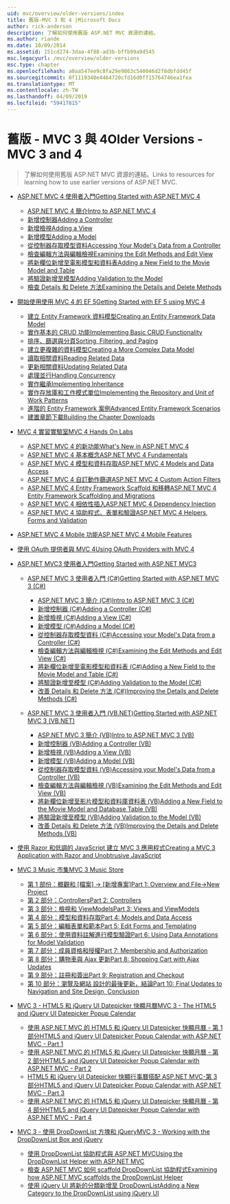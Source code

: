```yaml
---
uid: mvc/overview/older-versions/index
title: 舊版-MVC 3 和 4 |Microsoft Docs
author: rick-anderson
description: 了解如何使用舊版 ASP.NET MVC 資源的連結。
ms.author: riande
ms.date: 10/09/2014
ms.assetid: 151cd274-3daa-4f88-ad3b-bffb99a9d545
msc.legacyurl: /mvc/overview/older-versions
msc.type: chapter
ms.openlocfilehash: a0aa547ee9c8fa29e9863c540046d2f8dbfdd45f
ms.sourcegitcommit: 0f1119340e4464720cfd16d0ff15764746ea1fea
ms.translationtype: MT
ms.contentlocale: zh-TW
ms.lasthandoff: 04/09/2019
ms.locfileid: "59417815"
---
```

# <a name="older-versions---mvc-3-and-4"></a><span data-ttu-id="86131-103">舊版 - MVC 3 與 4</span><span class="sxs-lookup"><span data-stu-id="86131-103">Older Versions - MVC 3 and 4</span></span>

> <span data-ttu-id="86131-104">了解如何使用舊版 ASP.NET MVC 資源的連結。</span><span class="sxs-lookup"><span data-stu-id="86131-104">Links to resources for learning how to use earlier versions of ASP.NET MVC.</span></span>


- [<span data-ttu-id="86131-105">ASP.NET MVC 4 使用者入門</span><span class="sxs-lookup"><span data-stu-id="86131-105">Getting Started with ASP.NET MVC 4</span></span>](getting-started-with-aspnet-mvc4/index.md)

    - [<span data-ttu-id="86131-106">ASP.NET MVC 4 簡介</span><span class="sxs-lookup"><span data-stu-id="86131-106">Intro to ASP.NET MVC 4</span></span>](getting-started-with-aspnet-mvc4/intro-to-aspnet-mvc-4.md)
    - [<span data-ttu-id="86131-107">新增控制器</span><span class="sxs-lookup"><span data-stu-id="86131-107">Adding a Controller</span></span>](getting-started-with-aspnet-mvc4/adding-a-controller.md)
    - [<span data-ttu-id="86131-108">新增檢視</span><span class="sxs-lookup"><span data-stu-id="86131-108">Adding a View</span></span>](getting-started-with-aspnet-mvc4/adding-a-view.md)
    - [<span data-ttu-id="86131-109">新增模型</span><span class="sxs-lookup"><span data-stu-id="86131-109">Adding a Model</span></span>](getting-started-with-aspnet-mvc4/adding-a-model.md)
    - [<span data-ttu-id="86131-110">從控制器存取模型資料</span><span class="sxs-lookup"><span data-stu-id="86131-110">Accessing Your Model's Data from a Controller</span></span>](getting-started-with-aspnet-mvc4/accessing-your-models-data-from-a-controller.md)
    - [<span data-ttu-id="86131-111">檢查編輯方法與編輯檢視</span><span class="sxs-lookup"><span data-stu-id="86131-111">Examining the Edit Methods and Edit View</span></span>](getting-started-with-aspnet-mvc4/examining-the-edit-methods-and-edit-view.md)
    - [<span data-ttu-id="86131-112">將新欄位新增至電影模型和資料表</span><span class="sxs-lookup"><span data-stu-id="86131-112">Adding a New Field to the Movie Model and Table</span></span>](getting-started-with-aspnet-mvc4/adding-a-new-field-to-the-movie-model-and-table.md)
    - [<span data-ttu-id="86131-113">將驗證新增至模型</span><span class="sxs-lookup"><span data-stu-id="86131-113">Adding Validation to the Model</span></span>](getting-started-with-aspnet-mvc4/adding-validation-to-the-model.md)
    - [<span data-ttu-id="86131-114">檢查 Details 和 Delete 方法</span><span class="sxs-lookup"><span data-stu-id="86131-114">Examining the Details and Delete Methods</span></span>](getting-started-with-aspnet-mvc4/examining-the-details-and-delete-methods.md)
- [<span data-ttu-id="86131-115">開始使用使用 MVC 4 的 EF 5</span><span class="sxs-lookup"><span data-stu-id="86131-115">Getting Started with EF 5 using MVC 4</span></span>](getting-started-with-ef-5-using-mvc-4/index.md)

    - [<span data-ttu-id="86131-116">建立 Entity Framework 資料模型</span><span class="sxs-lookup"><span data-stu-id="86131-116">Creating an Entity Framework Data Model</span></span>](getting-started-with-ef-5-using-mvc-4/creating-an-entity-framework-data-model-for-an-asp-net-mvc-application.md)
    - [<span data-ttu-id="86131-117">實作基本的 CRUD 功能</span><span class="sxs-lookup"><span data-stu-id="86131-117">Implementing Basic CRUD Functionality</span></span>](getting-started-with-ef-5-using-mvc-4/implementing-basic-crud-functionality-with-the-entity-framework-in-asp-net-mvc-application.md)
    - [<span data-ttu-id="86131-118">排序、篩選與分頁</span><span class="sxs-lookup"><span data-stu-id="86131-118">Sorting, Filtering, and Paging</span></span>](getting-started-with-ef-5-using-mvc-4/sorting-filtering-and-paging-with-the-entity-framework-in-an-asp-net-mvc-application.md)
    - [<span data-ttu-id="86131-119">建立更複雜的資料模型</span><span class="sxs-lookup"><span data-stu-id="86131-119">Creating a More Complex Data Model</span></span>](getting-started-with-ef-5-using-mvc-4/creating-a-more-complex-data-model-for-an-asp-net-mvc-application.md)
    - [<span data-ttu-id="86131-120">讀取相關資料</span><span class="sxs-lookup"><span data-stu-id="86131-120">Reading Related Data</span></span>](getting-started-with-ef-5-using-mvc-4/reading-related-data-with-the-entity-framework-in-an-asp-net-mvc-application.md)
    - [<span data-ttu-id="86131-121">更新相關資料</span><span class="sxs-lookup"><span data-stu-id="86131-121">Updating Related Data</span></span>](getting-started-with-ef-5-using-mvc-4/updating-related-data-with-the-entity-framework-in-an-asp-net-mvc-application.md)
    - [<span data-ttu-id="86131-122">處理並行</span><span class="sxs-lookup"><span data-stu-id="86131-122">Handling Concurrency</span></span>](getting-started-with-ef-5-using-mvc-4/handling-concurrency-with-the-entity-framework-in-an-asp-net-mvc-application.md)
    - [<span data-ttu-id="86131-123">實作繼承</span><span class="sxs-lookup"><span data-stu-id="86131-123">Implementing Inheritance</span></span>](getting-started-with-ef-5-using-mvc-4/implementing-inheritance-with-the-entity-framework-in-an-asp-net-mvc-application.md)
    - [<span data-ttu-id="86131-124">實作存放庫和工作模式單位</span><span class="sxs-lookup"><span data-stu-id="86131-124">Implementing the Repository and Unit of Work Patterns</span></span>](getting-started-with-ef-5-using-mvc-4/implementing-the-repository-and-unit-of-work-patterns-in-an-asp-net-mvc-application.md)
    - [<span data-ttu-id="86131-125">進階的 Entity Framework 案例</span><span class="sxs-lookup"><span data-stu-id="86131-125">Advanced Entity Framework Scenarios</span></span>](getting-started-with-ef-5-using-mvc-4/advanced-entity-framework-scenarios-for-an-mvc-web-application.md)
    - [<span data-ttu-id="86131-126">建置章節下載</span><span class="sxs-lookup"><span data-stu-id="86131-126">Building the Chapter Downloads</span></span>](getting-started-with-ef-5-using-mvc-4/building-the-ef5-mvc4-chapter-downloads.md)
- [<span data-ttu-id="86131-127">MVC 4 實習實驗室</span><span class="sxs-lookup"><span data-stu-id="86131-127">MVC 4 Hands On Labs</span></span>](hands-on-labs/index.md)

    - [<span data-ttu-id="86131-128">ASP.NET MVC 4 的新功能</span><span class="sxs-lookup"><span data-stu-id="86131-128">What's New in ASP.NET MVC 4</span></span>](hands-on-labs/whats-new-in-aspnet-mvc-4.md)
    - [<span data-ttu-id="86131-129">ASP.NET MVC 4 基本概念</span><span class="sxs-lookup"><span data-stu-id="86131-129">ASP.NET MVC 4 Fundamentals</span></span>](hands-on-labs/aspnet-mvc-4-fundamentals.md)
    - [<span data-ttu-id="86131-130">ASP.NET MVC 4 模型和資料存取</span><span class="sxs-lookup"><span data-stu-id="86131-130">ASP.NET MVC 4 Models and Data Access</span></span>](hands-on-labs/aspnet-mvc-4-models-and-data-access.md)
    - [<span data-ttu-id="86131-131">ASP.NET MVC 4 自訂動作篩選</span><span class="sxs-lookup"><span data-stu-id="86131-131">ASP.NET MVC 4 Custom Action Filters</span></span>](hands-on-labs/aspnet-mvc-4-custom-action-filters.md)
    - [<span data-ttu-id="86131-132">ASP.NET MVC 4 Entity Framework Scaffold 和移轉</span><span class="sxs-lookup"><span data-stu-id="86131-132">ASP.NET MVC 4 Entity Framework Scaffolding and Migrations</span></span>](hands-on-labs/aspnet-mvc-4-entity-framework-scaffolding-and-migrations.md)
    - [<span data-ttu-id="86131-133">ASP.NET MVC 4 相依性插入</span><span class="sxs-lookup"><span data-stu-id="86131-133">ASP.NET MVC 4 Dependency Injection</span></span>](hands-on-labs/aspnet-mvc-4-dependency-injection.md)
    - [<span data-ttu-id="86131-134">ASP.NET MVC 4 協助程式、表單和驗證</span><span class="sxs-lookup"><span data-stu-id="86131-134">ASP.NET MVC 4 Helpers, Forms and Validation</span></span>](hands-on-labs/aspnet-mvc-4-helpers-forms-and-validation.md)
- [<span data-ttu-id="86131-135">ASP.NET MVC 4 Mobile 功能</span><span class="sxs-lookup"><span data-stu-id="86131-135">ASP.NET MVC 4 Mobile Features</span></span>](aspnet-mvc-4-mobile-features.md)
- [<span data-ttu-id="86131-136">使用 OAuth 提供者與 MVC 4</span><span class="sxs-lookup"><span data-stu-id="86131-136">Using OAuth Providers with MVC 4</span></span>](using-oauth-providers-with-mvc.md)
- [<span data-ttu-id="86131-137">ASP.NET MVC3 使用者入門</span><span class="sxs-lookup"><span data-stu-id="86131-137">Getting Started with ASP.NET MVC3</span></span>](getting-started-with-aspnet-mvc3/index.md)

    - [<span data-ttu-id="86131-138">ASP.NET MVC 3 使用者入門 (C#)</span><span class="sxs-lookup"><span data-stu-id="86131-138">Getting Started with ASP.NET MVC 3 (C#)</span></span>](getting-started-with-aspnet-mvc3/cs/index.md)

        - [<span data-ttu-id="86131-139">ASP.NET MVC 3 簡介 (C#)</span><span class="sxs-lookup"><span data-stu-id="86131-139">Intro to ASP.NET MVC 3 (C#)</span></span>](getting-started-with-aspnet-mvc3/cs/intro-to-aspnet-mvc-3.md)
        - [<span data-ttu-id="86131-140">新增控制器 (C#)</span><span class="sxs-lookup"><span data-stu-id="86131-140">Adding a Controller (C#)</span></span>](getting-started-with-aspnet-mvc3/cs/adding-a-controller.md)
        - [<span data-ttu-id="86131-141">新增檢視 (C#)</span><span class="sxs-lookup"><span data-stu-id="86131-141">Adding a View (C#)</span></span>](getting-started-with-aspnet-mvc3/cs/adding-a-view.md)
        - [<span data-ttu-id="86131-142">新增模型 (C#)</span><span class="sxs-lookup"><span data-stu-id="86131-142">Adding a Model (C#)</span></span>](getting-started-with-aspnet-mvc3/cs/adding-a-model.md)
        - [<span data-ttu-id="86131-143">從控制器存取模型資料 (C#)</span><span class="sxs-lookup"><span data-stu-id="86131-143">Accessing your Model's Data from a Controller (C#)</span></span>](getting-started-with-aspnet-mvc3/cs/accessing-your-models-data-from-a-controller.md)
        - [<span data-ttu-id="86131-144">檢查編輯方法與編輯檢視 (C#)</span><span class="sxs-lookup"><span data-stu-id="86131-144">Examining the Edit Methods and Edit View (C#)</span></span>](getting-started-with-aspnet-mvc3/cs/examining-the-edit-methods-and-edit-view.md)
        - [<span data-ttu-id="86131-145">將新欄位新增至電影模型和資料表 (C#)</span><span class="sxs-lookup"><span data-stu-id="86131-145">Adding a New Field to the Movie Model and Table (C#)</span></span>](getting-started-with-aspnet-mvc3/cs/adding-a-new-field.md)
        - [<span data-ttu-id="86131-146">將驗證新增至模型 (C#)</span><span class="sxs-lookup"><span data-stu-id="86131-146">Adding Validation to the Model (C#)</span></span>](getting-started-with-aspnet-mvc3/cs/adding-validation-to-the-model.md)
        - [<span data-ttu-id="86131-147">改善 Details 和 Delete 方法 (C#)</span><span class="sxs-lookup"><span data-stu-id="86131-147">Improving the Details and Delete Methods (C#)</span></span>](getting-started-with-aspnet-mvc3/cs/improving-the-details-and-delete-methods.md)
    - [<span data-ttu-id="86131-148">ASP.NET MVC 3 使用者入門 (VB.NET)</span><span class="sxs-lookup"><span data-stu-id="86131-148">Getting Started with ASP.NET MVC 3 (VB.NET)</span></span>](getting-started-with-aspnet-mvc3/vb/index.md)

        - [<span data-ttu-id="86131-149">ASP.NET MVC 3 簡介 (VB)</span><span class="sxs-lookup"><span data-stu-id="86131-149">Intro to ASP.NET MVC 3 (VB)</span></span>](getting-started-with-aspnet-mvc3/vb/intro-to-aspnet-mvc-3.md)
        - [<span data-ttu-id="86131-150">新增控制器 (VB)</span><span class="sxs-lookup"><span data-stu-id="86131-150">Adding a Controller (VB)</span></span>](getting-started-with-aspnet-mvc3/vb/adding-a-controller.md)
        - [<span data-ttu-id="86131-151">新增檢視 (VB)</span><span class="sxs-lookup"><span data-stu-id="86131-151">Adding a View (VB)</span></span>](getting-started-with-aspnet-mvc3/vb/adding-a-view.md)
        - [<span data-ttu-id="86131-152">新增模型 (VB)</span><span class="sxs-lookup"><span data-stu-id="86131-152">Adding a Model (VB)</span></span>](getting-started-with-aspnet-mvc3/vb/adding-a-model.md)
        - [<span data-ttu-id="86131-153">從控制器存取模型資料 (VB)</span><span class="sxs-lookup"><span data-stu-id="86131-153">Accessing your Model's Data from a Controller (VB)</span></span>](getting-started-with-aspnet-mvc3/vb/accessing-your-models-data-from-a-controller.md)
        - [<span data-ttu-id="86131-154">檢查編輯方法與編輯檢視 (VB)</span><span class="sxs-lookup"><span data-stu-id="86131-154">Examining the Edit Methods and Edit View (VB)</span></span>](getting-started-with-aspnet-mvc3/vb/examining-the-edit-methods-and-edit-view.md)
        - [<span data-ttu-id="86131-155">將新欄位新增至影片模型和資料庫資料表 (VB)</span><span class="sxs-lookup"><span data-stu-id="86131-155">Adding a New Field to the Movie Model and Database Table (VB)</span></span>](getting-started-with-aspnet-mvc3/vb/adding-a-new-field.md)
        - [<span data-ttu-id="86131-156">將驗證新增至模型 (VB)</span><span class="sxs-lookup"><span data-stu-id="86131-156">Adding Validation to the Model (VB)</span></span>](getting-started-with-aspnet-mvc3/vb/adding-validation-to-the-model.md)
        - [<span data-ttu-id="86131-157">改善 Details 和 Delete 方法 (VB)</span><span class="sxs-lookup"><span data-stu-id="86131-157">Improving the Details and Delete Methods (VB)</span></span>](getting-started-with-aspnet-mvc3/vb/improving-the-details-and-delete-methods.md)
- [<span data-ttu-id="86131-158">使用 Razor 和低調的 JavaScript 建立 MVC 3 應用程式</span><span class="sxs-lookup"><span data-stu-id="86131-158">Creating a MVC 3 Application with Razor and Unobtrusive JavaScript</span></span>](creating-a-mvc-3-application-with-razor-and-unobtrusive-javascript.md)
- [<span data-ttu-id="86131-159">MVC 3 Music 市集</span><span class="sxs-lookup"><span data-stu-id="86131-159">MVC 3 Music Store</span></span>](mvc-music-store/index.md)

    - [<span data-ttu-id="86131-160">第 1 部份：概觀和 [檔案] -> [新增專案]</span><span class="sxs-lookup"><span data-stu-id="86131-160">Part 1: Overview and File->New Project</span></span>](mvc-music-store/mvc-music-store-part-1.md)
    - [<span data-ttu-id="86131-161">第 2 部分：Controllers</span><span class="sxs-lookup"><span data-stu-id="86131-161">Part 2: Controllers</span></span>](mvc-music-store/mvc-music-store-part-2.md)
    - [<span data-ttu-id="86131-162">第 3 部分：檢視和 ViewModels</span><span class="sxs-lookup"><span data-stu-id="86131-162">Part 3: Views and ViewModels</span></span>](mvc-music-store/mvc-music-store-part-3.md)
    - [<span data-ttu-id="86131-163">第 4 部分：模型和資料存取</span><span class="sxs-lookup"><span data-stu-id="86131-163">Part 4: Models and Data Access</span></span>](mvc-music-store/mvc-music-store-part-4.md)
    - [<span data-ttu-id="86131-164">第 5 部分：編輯表單和範本</span><span class="sxs-lookup"><span data-stu-id="86131-164">Part 5: Edit Forms and Templating</span></span>](mvc-music-store/mvc-music-store-part-5.md)
    - [<span data-ttu-id="86131-165">第 6 部分：使用資料註解進行模型驗證</span><span class="sxs-lookup"><span data-stu-id="86131-165">Part 6: Using Data Annotations for Model Validation</span></span>](mvc-music-store/mvc-music-store-part-6.md)
    - [<span data-ttu-id="86131-166">第 7 部分：成員資格和授權</span><span class="sxs-lookup"><span data-stu-id="86131-166">Part 7: Membership and Authorization</span></span>](mvc-music-store/mvc-music-store-part-7.md)
    - [<span data-ttu-id="86131-167">第 8 部分：購物車與 Ajax 更新</span><span class="sxs-lookup"><span data-stu-id="86131-167">Part 8: Shopping Cart with Ajax Updates</span></span>](mvc-music-store/mvc-music-store-part-8.md)
    - [<span data-ttu-id="86131-168">第 9 部分：註冊和簽出</span><span class="sxs-lookup"><span data-stu-id="86131-168">Part 9: Registration and Checkout</span></span>](mvc-music-store/mvc-music-store-part-9.md)
    - [<span data-ttu-id="86131-169">第 10 部分：瀏覽及網站 設計的最後更新，結論</span><span class="sxs-lookup"><span data-stu-id="86131-169">Part 10: Final Updates to Navigation and Site Design, Conclusion</span></span>](mvc-music-store/mvc-music-store-part-10.md)
- [<span data-ttu-id="86131-170">MVC 3 - HTML5 和 jQuery UI Datepicker 快顯月曆</span><span class="sxs-lookup"><span data-stu-id="86131-170">MVC 3 - The HTML5 and jQuery UI Datepicker Popup Calendar</span></span>](using-the-html5-and-jquery-ui-datepicker-popup-calendar-with-aspnet-mvc/index.md)

    - [<span data-ttu-id="86131-171">使用 ASP.NET MVC 的 HTML5 和 jQuery UI Datepicker 快顯月曆 - 第 1 部分</span><span class="sxs-lookup"><span data-stu-id="86131-171">HTML5 and jQuery UI Datepicker Popup Calendar with ASP.NET MVC - Part 1</span></span>](using-the-html5-and-jquery-ui-datepicker-popup-calendar-with-aspnet-mvc/using-the-html5-and-jquery-ui-datepicker-popup-calendar-with-aspnet-mvc-part-1.md)
    - [<span data-ttu-id="86131-172">使用 ASP.NET MVC 的 HTML5 和 jQuery UI Datepicker 快顯月曆 - 第 2 部分</span><span class="sxs-lookup"><span data-stu-id="86131-172">HTML5 and jQuery UI Datepicker Popup Calendar with ASP.NET MVC - Part 2</span></span>](using-the-html5-and-jquery-ui-datepicker-popup-calendar-with-aspnet-mvc/using-the-html5-and-jquery-ui-datepicker-popup-calendar-with-aspnet-mvc-part-2.md)
    - [<span data-ttu-id="86131-173">HTML5 和 jQuery UI Datepicker 快顯行事曆搭配 ASP.NET MVC-第 3 部分</span><span class="sxs-lookup"><span data-stu-id="86131-173">HTML5 and jQuery UI Datepicker Popup Calendar with ASP.NET MVC - Part 3</span></span>](using-the-html5-and-jquery-ui-datepicker-popup-calendar-with-aspnet-mvc/using-the-html5-and-jquery-ui-datepicker-popup-calendar-with-aspnet-mvc-part-3.md)
    - [<span data-ttu-id="86131-174">使用 ASP.NET MVC 的 HTML5 和 jQuery UI Datepicker 快顯月曆 - 第 4 部分</span><span class="sxs-lookup"><span data-stu-id="86131-174">HTML5 and jQuery UI Datepicker Popup Calendar with ASP.NET MVC - Part 4</span></span>](using-the-html5-and-jquery-ui-datepicker-popup-calendar-with-aspnet-mvc/using-the-html5-and-jquery-ui-datepicker-popup-calendar-with-aspnet-mvc-part-4.md)
- [<span data-ttu-id="86131-175">MVC 3 - 使用 DropDownList 方塊和 jQuery</span><span class="sxs-lookup"><span data-stu-id="86131-175">MVC 3 - Working with the DropDownList Box and jQuery</span></span>](working-with-the-dropdownlist-box-and-jquery/index.md)

    - [<span data-ttu-id="86131-176">使用 DropDownList 協助程式與 ASP.NET MVC</span><span class="sxs-lookup"><span data-stu-id="86131-176">Using the DropDownList Helper with ASP.NET MVC</span></span>](working-with-the-dropdownlist-box-and-jquery/using-the-dropdownlist-helper-with-aspnet-mvc.md)
    - [<span data-ttu-id="86131-177">檢查 ASP.NET MVC 如何 scaffold DropDownList 協助程式</span><span class="sxs-lookup"><span data-stu-id="86131-177">Examining how ASP.NET MVC scaffolds the DropDownList Helper</span></span>](working-with-the-dropdownlist-box-and-jquery/examining-how-aspnet-mvc-scaffolds-the-dropdownlist-helper.md)
    - [<span data-ttu-id="86131-178">使用 jQuery UI 將新的分類新增至 DropDownList</span><span class="sxs-lookup"><span data-stu-id="86131-178">Adding a New Category to the DropDownList using jQuery UI</span></span>](working-with-the-dropdownlist-box-and-jquery/adding-a-new-category-to-the-dropdownlist-using-jquery-ui.md)
